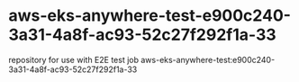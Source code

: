 # aws-eks-anywhere-test-e900c240-3a31-4a8f-ac93-52c27f292f1a-33
repository for use with E2E test job aws-eks-anywhere-test:e900c240-3a31-4a8f-ac93-52c27f292f1a-33
